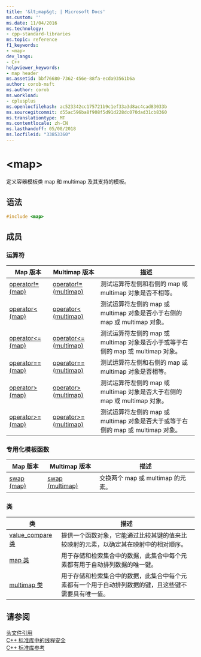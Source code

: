 ```yaml
---
title: '&lt;map&gt; | Microsoft Docs'
ms.custom: ''
ms.date: 11/04/2016
ms.technology:
- cpp-standard-libraries
ms.topic: reference
f1_keywords:
- <map>
dev_langs:
- C++
helpviewer_keywords:
- map header
ms.assetid: bbf76680-7362-456e-88fa-ecda93561b6a
author: corob-msft
ms.author: corob
ms.workload:
- cplusplus
ms.openlocfilehash: ac523342cc175721b9c1ef33a3d8ac4cad83033b
ms.sourcegitcommit: d55ac596ba8f908f5d91d228dc070dad31cb8360
ms.translationtype: MT
ms.contentlocale: zh-CN
ms.lasthandoff: 05/08/2018
ms.locfileid: "33853360"
---
```

# <a name="ltmapgt"></a>&lt;map&gt;

定义容器模板类 map 和 multimap 及其支持的模板。

## <a name="syntax"></a>语法

```cpp
#include <map>

```

## <a name="members"></a>成员

### <a name="operators"></a>运算符

|Map 版本|Multimap 版本|描述|
|-----------------|----------------------|-----------------|
|[operator!= (map)](../standard-library/map-operators.md#op_neq)|[operator!= (multimap)](../standard-library/map-operators.md#op_neq)|测试运算符左侧和右侧的 map 或 multimap 对象是否不相等。|
|[operator< (map)](../standard-library/map-operators.md#op_eq_eq)|[operator< (multimap)](../standard-library/map-operators.md#op_eq_eq)|测试运算符左侧的 map 或 multimap 对象是否小于右侧的 map 或 multimap 对象。|
|[operator<= (map)](../standard-library/map-operators.md#op_lt)|[operator\<= (multimap)](../standard-library/map-operators.md#op_lt)|测试运算符左侧的 map 或 multimap 对象是否小于或等于右侧的 map 或 multimap 对象。|
|[operator== (map)](../standard-library/map-operators.md#op_eq_eq)|[operator== (multimap)](../standard-library/map-operators.md#op_eq_eq_multimap)|测试运算符左侧和右侧的 map 或 multimap 对象是否相等。|
|[operator> (map)](../standard-library/map-operators.md#op_gt)|[operator> (multimap)](../standard-library/map-operators.md#op_gt_multimap)|测试运算符左侧的 map 或 multimap 对象是否大于右侧的 map 或 multimap 对象。|
|[operator>= (map)](../standard-library/map-operators.md#op_gt_eq)|[operator>= (multimap)](../standard-library/map-operators.md#op_gt_eq_multimap)|测试运算符左侧的 map 或 multimap 对象是否大于或等于右侧的 map 或 multimap 对象。|

### <a name="specialized-template-functions"></a>专用化模板函数

|Map 版本|Multimap 版本|描述|
|-----------------|----------------------|-----------------|
|[swap (map)](../standard-library/map-functions.md#swap)|[swap (multimap)](../standard-library/map-functions.md#swap_multimap)|交换两个 map 或 multimap 的元素。|

### <a name="classes"></a>类

|类|描述|
|-|-|
|[value_compare 类](../standard-library/value-compare-class-map.md)|提供一个函数对象，它能通过比较其键的值来比较映射的元素，以确定其在映射中的相对顺序。|
|[map 类](../standard-library/map-class.md)|用于存储和检索集合中的数据，此集合中每个元素都有用于自动排列数据的唯一键。|
|[multimap 类](../standard-library/multimap-class.md)|用于存储和检索集合中的数据，此集合中每个元素都有一个用于自动排列数据的键，且这些键不需要具有唯一值。|

## <a name="see-also"></a>请参阅

[头文件引用](../standard-library/cpp-standard-library-header-files.md)<br/>
[C++ 标准库中的线程安全](../standard-library/thread-safety-in-the-cpp-standard-library.md)<br/>
[C++ 标准库参考](../standard-library/cpp-standard-library-reference.md)<br/>
